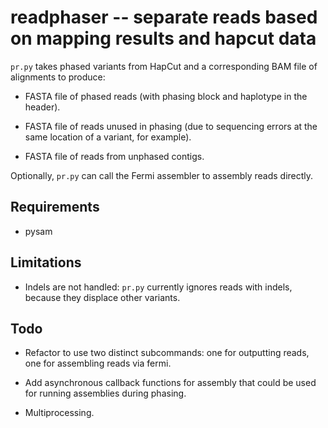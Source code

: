 # readphaser -- separate reads based on mapping results and hapcut data

`pr.py` takes phased variants from HapCut and a corresponding
BAM file of alignments to produce:

 - FASTA file of phased reads (with phasing block and haplotype in the
    header).

 - FASTA file of reads unused in phasing (due to sequencing errors at
    the same location of a variant, for example).

 - FASTA file of reads from unphased contigs.

Optionally, `pr.py` can call the Fermi assembler to assembly reads
directly.

## Requirements

 - pysam

## Limitations

 - Indels are not handled: `pr.py` currently ignores reads with
  indels, because they displace other variants.


## Todo

 - Refactor to use two distinct subcommands: one for outputting reads,
   one for assembling reads via fermi.

 - Add asynchronous callback functions for assembly that could be used
   for running assemblies during phasing.

 - Multiprocessing.
